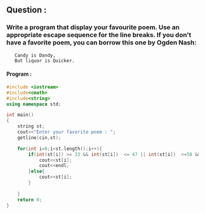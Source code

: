 
## Question :

### Write a program that display your favourite poem. Use an appropriate escape sequence for the line breaks. If you don't have a favorite poem, you can borrow this one by Ogden Nash:
       Candy is Dandy,
       But liquor is Quicker.


#### Program :

```C++
#include <iostream>
#include<cmath>
#include<string>
using namespace std;

int main()
{
    string st;
    cout<<"Enter your favorite poem : ";
    getline(cin,st);

    for(int i=0;i<st.length();i++){
        if(int(st[i]) >= 33 && int(st[i])  <= 47 || int(st[i])  >=58 && int(st[i])  <= 64 || int(st[i]) >=123 && int(st[i]) <=126){
            cout<<st[i];
			cout<<endl;
        }else{
        	cout<<st[i];
		}
        
    }
    return 0;
}

```
